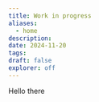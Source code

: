 ```yaml
---
title: Work in progress
aliases:
  - home
description: 
date: 2024-11-20
tags: 
draft: false
explorer: off
---
```


Hello there